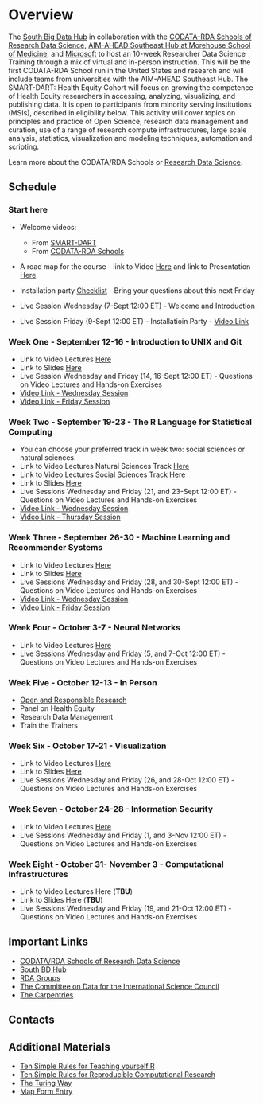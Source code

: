 # Overview

The [South Big Data Hub](https://southbigdatahub.org/) in collaboration with the [CODATA-RDA Schools of Research Data Science](https://www.datascienceschools.org/), [AIM-AHEAD Southeast Hub at Morehouse School of Medicine](https://aim-ahead.net/), and [Microsoft](https://www.microsoft.com/en-us/education?icid=CNavMSCOML0_Studentsandeducation) to host an 10-week Researcher Data Science Training through a mix of virtual and in-person instruction. This will be the first CODATA-RDA School run in the United States and research and will include teams from universities with the AIM-AHEAD Southeast Hub. The SMART-DART: Health Equity Cohort will focus on growing the competence of Health Equity researchers in accessing, analyzing, visualizing, and publishing data. It is open to participants from minority serving institutions (MSIs), described in eligibility below. This activity will cover topics on principles and practice of Open Science, research data management and curation, use of a range of research compute infrastructures, large scale analysis, statistics, visualization and modeling techniques, automation and scripting.

Learn more about the CODATA/RDA Schools or [Research Data Science](https://www.datascienceschools.org/). 

## Schedule

### Start here
   * Welcome videos:
   
       - From [SMART-DART](https://youtu.be/klMTfLyhUqM)
       - From [CODATA-RDA Schools](https://vimeo.com/743584505)
   * A road map for the course 
            - link to Video [Here](https://vimeo.com/744027623) and link to Presentation [Here](https://malfaro2.github.io/Atlanta2022/AuthorCarpentry.html#/title-slide) 
   * Installation party [Checklist](checklist.md) - Bring your questions about this next Friday
   * Live Session Wednesday (7-Sept 12:00 ET) - Welcome and Introduction
   * Live Session Friday (9-Sept 12:00 ET) - Installatioin Party - [Video Link](https://drive.google.com/file/d/1livzliF0Pua6z8K0WJTXUav1i46ADtB_/view?usp=sharing)
### Week One - September 12-16 - Introduction to UNIX and Git 
   * Link to Video Lectures [Here](week1.md)
   * Link to Slides [Here](presentations_week1)
   * Live Session Wednesday and Friday (14, 16-Sept 12:00 ET) - Questions on Video Lectures and Hands-on Exercises
   * [Video Link - Wednesday Session](https://drive.google.com/file/d/1hKqt3u7N-lNpFst-vkVLsNkQjpWVesWI/view?usp=sharing)
   * [Video Link - Friday Session](https://drive.google.com/file/d/1sit4DF5E4XUcTqVzZQEiBofcVO4k7sxR/view?usp=sharing)
### Week Two - September 19-23 - The R Language for Statistical Computing
   * You can choose your preferred track in week two: social sciences or natural sciences.
   * Link to Video Lectures Natural Sciences Track [Here](week2_NS.md)
   * Link to Video Lectures Social Sciences Track [Here](week2_SS.md)
   * Link to Slides [Here](presentations_week2)
   * Live Sessions Wednesday and Friday (21, and 23-Sept 12:00 ET) - Questions on Video Lectures and Hands-on Exercises
   * [Video Link - Wednesday Session](https://drive.google.com/file/d/1vohO8cg6MXTvKFO_CGRavKet2pDIY43N/view?usp=sharing)
   * [Video Link - Thursday Session](https://drive.google.com/file/d/1k0v84p8O8_QXmY3rbDm62L6em6CSJHZZ/view?usp=sharing)
### Week Three - September 26-30 - Machine Learning and Recommender Systems
   * Link to Video Lectures [Here](week3.md)
   * Link to Slides [Here](presentations_week3)
   * Live Sessions Wednesday and Friday (28, and 30-Sept 12:00 ET) - Questions on Video Lectures and Hands-on Exercises
   * [Video Link - Wednesday Session](https://drive.google.com/file/d/1dUs4l90G_jdF3iTPl1s0m-xmJ68lpQjr/view?usp=sharing)
   * [Video Link - Friday Session](https://drive.google.com/file/d/1j_xNO3KfTuxon6GcYDLXiVN5BLxcYAqB/view?usp=sharing)
### Week Four - October 3-7 - Neural Networks
   * Link to Video Lectures [Here](week4.md)
   * Live Sessions Wednesday and Friday (5, and 7-Oct 12:00 ET) - Questions on Video Lectures and Hands-on Exercises
### Week Five - October 12-13 - In Person
   * [Open and Responsible Research](presentations_in-person/Ethics_Atlanta2022.pdf)
   * Panel on Health Equity
   * Research Data Management
   * Train the Trainers
### Week Six - October 17-21 - Visualization
   * Link to Video Lectures [Here](week6.md)
   * Link to Slides [Here](presentations_week7)
   * Live Sessions Wednesday and Friday (26, and 28-Oct 12:00 ET) - Questions on Video Lectures and Hands-on Exercises
### Week Seven - October 24-28 - Information Security
   * Link to Video Lectures [Here](week7.md)
   * Live Sessions Wednesday and Friday (1, and 3-Nov 12:00 ET) - Questions on Video Lectures and Hands-on Exercises
### Week Eight - October 31- November 3 - Computational Infrastructures
   * Link to Video Lectures Here (**TBU**)
   * Link to Slides Here (**TBU**)
   * Live Sessions Wednesday and Friday (19, and 21-Oct 12:00 ET) - Questions on Video Lectures and Hands-on Exercises

## Important Links

* [CODATA/RDA Schools of Research Data Science](https://www.datascienceschools.org/)
* [South BD Hub](https://southbigdatahub.org)
* [RDA Groups](https://www.rd-alliance.org/groups)
* [The Committee on Data for the International Science Council](https://www.codata.org)
* [The Carpentries](https://carpentries.org/)

## Contacts 

## Additional Materials

* [Ten Simple Rules for Teaching yourself R](https://journals.plos.org/ploscompbiol/article?id=10.1371/journal.pcbi.1010372)
* [Ten Simple Rules for Reproducible Computational Research](https://journals.plos.org/ploscompbiol/article?id=10.1371/journal.pcbi.1003285)
* [The Turing Way](https://the-turing-way.netlify.app/welcome)
* [Map Form Entry](https://docs.google.com/forms/d/19V46loM5kSaS2w2GONPcixNhmrDrRQ8weI7O552jiHY/edit)
